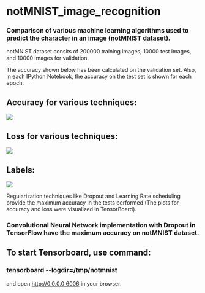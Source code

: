 # notMNIST_image_recognition

### Comparison of various machine learning algorithms used to predict the character in an image (notMNIST dataset).

notMNIST dataset consits of 200000 training images, 10000 test images, and 10000 images for validation.

The accuracy shown below has been calculated on the validation set. Also, in each IPython Notebook, the accuracy on the test set is shown for each epoch.

## Accuracy for various techniques:
![](https://github.com/ankit2saxena/tensorflow_examples/blob/master/notMNIST_image_recognition/images/accuracy.png)

## Loss for various techniques:
![](https://github.com/ankit2saxena/tensorflow_examples/blob/master/notMNIST_image_recognition/images/loss.png)

## Labels:
![](https://github.com/ankit2saxena/tensorflow_examples/blob/master/notMNIST_image_recognition/images/labels.png)

Regularization techniques like Dropout and Learning Rate scheduling provide the maximum accuracy in the tests performed (The plots for accuracy and loss were visualized in TensorBoard).
### Convolutional Neural Network implementation with Dropout in TensorFlow have the maximum accuracy on notMNIST dataset.

## To start Tensorboard, use command:
### tensorboard --logdir=/tmp/notmnist

and open http://0.0.0.0:6006 in your browser.
